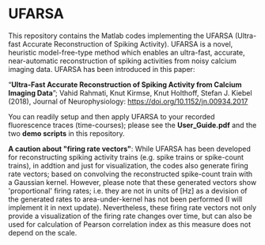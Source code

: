 # UFARSA
This repository contains the Matlab codes implementing the UFARSA (Ultra-fast Accurate Reconstruction of Spiking Activity). UFARSA is a novel, heuristic model-free-type method which enables an ultra-fast, accurate, near-automatic reconstruction of spiking activities from noisy calcium imaging data. UFARSA has been introduced in this paper: 

“**Ultra-Fast Accurate Reconstruction of Spiking Activity from Calcium Imaging Data**”; Vahid Rahmati, Knut Kirmse, Knut Holthoff, Stefan J. Kiebel (2018), Journal of Neurophysiology: https://doi.org/10.1152/jn.00934.2017

You can readily setup and then apply UFARSA to your recorded fluorescence traces (time-courses); please see the **User_Guide.pdf** and the two **demo scripts** in this repository.
    
    
  
**A caution about "firing rate vectors"**: 
While UFARSA has been developed for reconstructing spiking activity trains (e.g. spike trains or spike-count trains), in addtion and just for visualization, the codes also generate firing rate vectors; based on convolving the reconstructed spike-count train with a Gaussian kernel. However, please note that these generated vectors show 'proportional' firing rates; i.e. they are not in units of [Hz] as a devision of the generated rates to area-under-kernel has not been performed (I will implement it in next update). Nevertheless, these firing rate vectors not only provide a visualization of the firing rate changes over time, but can also be used for calculation of Pearson correlation index as this measure does not depend on the scale.
